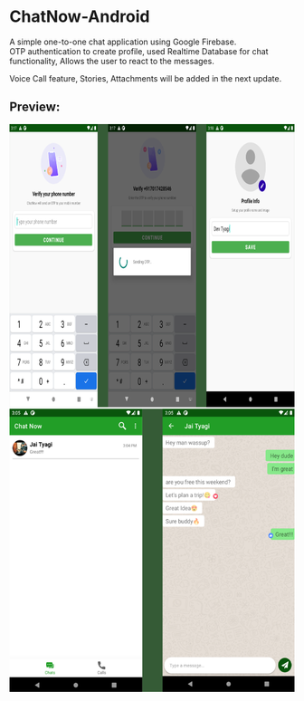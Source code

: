 # ChatNow-Android

A simple one-to-one chat application using Google Firebase.     
OTP authentication to create profile, used Realtime Database for chat functionality, Allows the user to react to the messages.      


Voice Call feature, Stories, Attachments will be added in the next update.

## Preview:

<img src="app/src/main/res/drawable/login_screenshot.png" height="500">
<img src="app/src/main/res/drawable/chatnow_screenshot.png" height="500">


